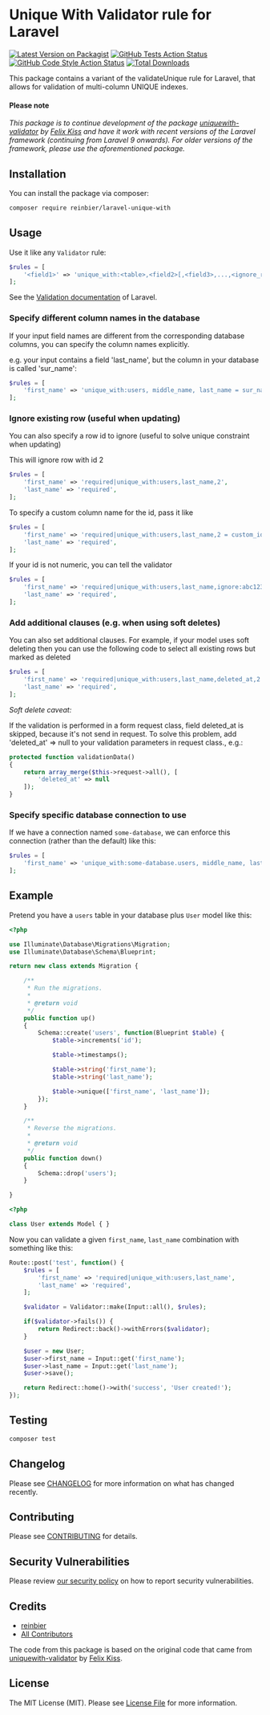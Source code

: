 # Unique With Validator rule for Laravel

[![Latest Version on Packagist](https://img.shields.io/packagist/v/reinbier/laravel-unique-with.svg?style=flat-square)](https://packagist.org/packages/reinbier/laravel-unique-with)
[![GitHub Tests Action Status](https://img.shields.io/github/actions/workflow/status/reinbier/laravel-unique-with/run-tests.yml?branch=main&label=tests&style=flat-square)](https://github.com/reinbier/laravel-unique-with/actions?query=workflow%3Arun-tests+branch%3Amain)
[![GitHub Code Style Action Status](https://img.shields.io/github/actions/workflow/status/reinbier/laravel-unique-with/fix-php-code-style-issues.yml?branch=main&label=code%20style&style=flat-square)](https://github.com/reinbier/laravel-unique-with/actions?query=workflow%3A"Fix+PHP+code+style+issues"+branch%3Amain)
[![Total Downloads](https://img.shields.io/packagist/dt/reinbier/laravel-unique-with.svg?style=flat-square)](https://packagist.org/packages/reinbier/laravel-unique-with)

This package contains a variant of the validateUnique rule for Laravel, that allows for validation of multi-column UNIQUE indexes.

#### Please note
_This package is to continue development of the package [uniquewith-validator](https://github.com/felixkiss/uniquewith-validator) by [Felix Kiss](https://github.com/felixkiss) and have it work with recent versions of the Laravel framework (continuing from Laravel 9 onwards). For older versions of the framework, please use the aforementioned package._

## Installation

You can install the package via composer:

```bash
composer require reinbier/laravel-unique-with
```

## Usage

Use it like any `Validator` rule:

```php
$rules = [
    '<field1>' => 'unique_with:<table>,<field2>[,<field3>,...,<ignore_rowid>]',
];
```

See the [Validation documentation](http://laravel.com/docs/validation) of Laravel.

### Specify different column names in the database

If your input field names are different from the corresponding database columns,
you can specify the column names explicitly.

e.g. your input contains a field 'last_name', but the column in your database is called 'sur_name':
```php
$rules = [
    'first_name' => 'unique_with:users, middle_name, last_name = sur_name',
];
```

### Ignore existing row (useful when updating)

You can also specify a row id to ignore (useful to solve unique constraint when updating)

This will ignore row with id 2

```php
$rules = [
    'first_name' => 'required|unique_with:users,last_name,2',
    'last_name' => 'required',
];
```

To specify a custom column name for the id, pass it like

```php
$rules = [
    'first_name' => 'required|unique_with:users,last_name,2 = custom_id_column',
    'last_name' => 'required',
];
```

If your id is not numeric, you can tell the validator

```php
$rules = [
    'first_name' => 'required|unique_with:users,last_name,ignore:abc123',
    'last_name' => 'required',
];
```

### Add additional clauses (e.g. when using soft deletes)

You can also set additional clauses. For example, if your model uses soft deleting
then you can use the following code to select all existing rows but marked as deleted

```php
$rules = [
    'first_name' => 'required|unique_with:users,last_name,deleted_at,2 = custom_id_column',
    'last_name' => 'required',
];
```

*Soft delete caveat:*

If the validation is performed in a form request class, field deleted_at is skipped, because it's not send in request. 
To solve this problem, add 'deleted_at' => null to your validation parameters in request class., e.g.:

```php
protected function validationData()
{
    return array_merge($this->request->all(), [
        'deleted_at' => null
    ]);
}
```

### Specify specific database connection to use

If we have a connection named `some-database`, we can enforce this connection (rather than the default) like this:

```php
$rules = [
    'first_name' => 'unique_with:some-database.users, middle_name, last_name',
];
```

## Example

Pretend you have a `users` table in your database plus `User` model like this:

```php
<?php

use Illuminate\Database\Migrations\Migration;
use Illuminate\Database\Schema\Blueprint;

return new class extends Migration {

    /**
     * Run the migrations.
     *
     * @return void
     */
    public function up()
    {
        Schema::create('users', function(Blueprint $table) {
            $table->increments('id');

            $table->timestamps();

            $table->string('first_name');
            $table->string('last_name');

            $table->unique(['first_name', 'last_name']);
        });
    }

    /**
     * Reverse the migrations.
     *
     * @return void
     */
    public function down()
    {
        Schema::drop('users');
    }

}
```

```php
<?php

class User extends Model { }
```

Now you can validate a given `first_name`, `last_name` combination with something like this:

```php
Route::post('test', function() {
    $rules = [
        'first_name' => 'required|unique_with:users,last_name',
        'last_name' => 'required',
    ];

    $validator = Validator::make(Input::all(), $rules);

    if($validator->fails()) {
        return Redirect::back()->withErrors($validator);
    }

    $user = new User;
    $user->first_name = Input::get('first_name');
    $user->last_name = Input::get('last_name');
    $user->save();

    return Redirect::home()->with('success', 'User created!');
});
```

## Testing

```bash
composer test
```

## Changelog

Please see [CHANGELOG](CHANGELOG.md) for more information on what has changed recently.

## Contributing

Please see [CONTRIBUTING](CONTRIBUTING.md) for details.

## Security Vulnerabilities

Please review [our security policy](../../security/policy) on how to report security vulnerabilities.

## Credits

- [reinbier](https://github.com/Reinbier)
- [All Contributors](../../contributors)

The code from this package is based on the original code that came from [uniquewith-validator](https://github.com/felixkiss/uniquewith-validator) by [Felix Kiss](https://github.com/felixkiss).

## License

The MIT License (MIT). Please see [License File](LICENSE.md) for more information.
